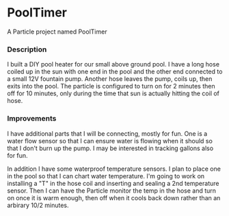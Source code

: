 # PoolTimer

A Particle project named PoolTimer

### Description
I built a DIY pool heater for our small above ground pool. I have a long hose coiled up in the sun with one end in the pool and the other end connected to a small 12V fountain pump. Another hose leaves the pump, coils up, then exits into the pool. The particle is configured to turn on for 2 minutes then off for 10 minutes, only during the time that sun is actually hitting the coil of hose.

### Improvements
I have additional parts that I will be connecting, mostly for fun. One is a water flow sensor so that I can ensure water is flowing when it should so that I don't burn up the pump. I may be interested in tracking gallons also for fun.

In addition I have some waterproof temperature sensors. I plan to place one in the pool so that I can chart water temperature. I'm going to work on installing a "T" in the hose coil and inserting and sealing a 2nd temperature sensor. Then I can have the Particle monitor the temp in the hose and turn on once it is warm enough, then off when it cools back down rather than an arbirary 10/2 minutes.
